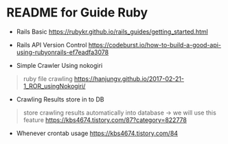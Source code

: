 # README for Guide Ruby

- Rails Basic
  https://rubykr.github.io/rails_guides/getting_started.html

- Rails API Version Control
  https://codeburst.io/how-to-build-a-good-api-using-rubyonrails-ef7eadfa3078

- Simple Crawler Using nokogiri
> ruby file crawling
  https://hanjungv.github.io/2017-02-21-1_ROR_usingNokogiri/

- Crawling Results store in to DB
> store crawling results automatically into database -> we will use this feature
  https://kbs4674.tistory.com/87?category=822778

- Whenever crontab usage
  https://kbs4674.tistory.com/84